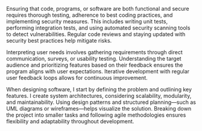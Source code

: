 Ensuring that code, programs, or software are both functional and secure requires thorough testing, adherence to best coding practices, and implementing security measures. This includes writing unit tests, performing integration tests, and using automated security scanning tools to detect vulnerabilities. Regular code reviews and staying updated with security best practices help mitigate risks.

Interpreting user needs involves gathering requirements through direct communication, surveys, or usability testing. Understanding the target audience and prioritizing features based on their feedback ensures the program aligns with user expectations. Iterative development with regular user feedback loops allows for continuous improvement.

When designing software, I start by defining the problem and outlining key features. I create system architectures, considering scalability, modularity, and maintainability. Using design patterns and structured planning—such as UML diagrams or wireframes—helps visualize the solution. Breaking down the project into smaller tasks and following agile methodologies ensures flexibility and adaptability throughout development.
